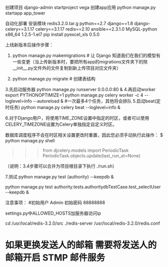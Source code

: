 创建项目       django-admin startproject vega
创建app应用    python manage.py startapp app_tower


自动化部署 安装模块
redis3.2.0.tar.g
python==2.7
django==1.8
django-celery==3.1.17
celery==3.1.17
redis==2.10
ansible==2.3.1.0
MySQL-python   x86_64   1.2.5-1.el7
pip install  pyexcel_xls   0.5.0




上线新版本后操作步骤：

1.  python manage.py makemigrations   # 让 Django 知道我们在我们的模型有一些变更（当上传新版本时，要把所有app的migrations文件夹下的除__init__.py文件外的文件复制到新上传项目对应文件夹）

2. python manage.py migrate   # 创建表结构

3.先启动服务器
     python manage.py runserver 0.0.0.0:80 &
4.再启动worker
    export PYTHONOPTIMIZE=1
    python manage.py celery worker -c 4 --loglevel=info --autoreload &
    #一次最多4个任务，其他将会排队
5.启动beat(定时任务)
    python manage.py celery beat --loglevel=info &

6.对于Django用户，将使用TIME_ZONE设置中指定的时区，或者可以使用CELERY_TIMEZONE设置为Celery单独指定自定义时区。

  数据库调度程序不会在时区相关设置更改时重置，因此您必须手动执行此操作：
$ python manage.py shell
  >>> from djcelery.models import PeriodicTask
  >>> PeriodicTask.objects.update(last_run_at=None)

（说明：3.4步骤可以合并为项目根目录下执行 ./run.sh）

7.测试
  python manage.py test (authority)  --keepdb  &

python manage.py test authority.tests.authoritydbTestCase.test_selectUser --keepdb &


注意事项：
#初始用户   Admin        初始密码   88888888

settings.py中ALLOWED_HOSTS加服务器访问ip

cd /usr/local/redis-3.2.0/src
./redis-server /usr/local/redis-3.2.0/redis.conf

# 如果更换发送人的邮箱 需要将发送人的邮箱开启  STMP 邮件服务